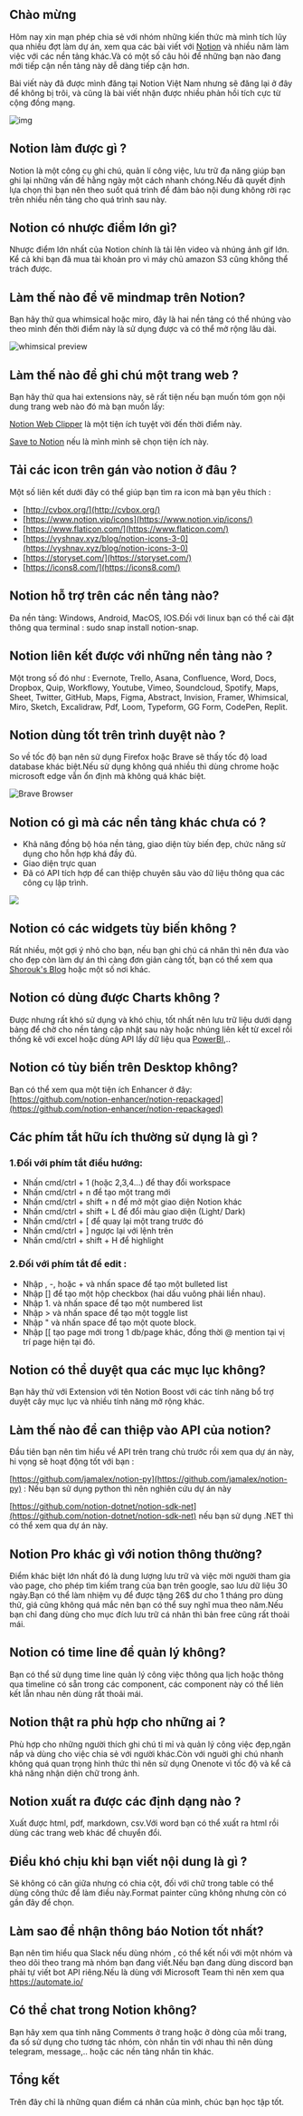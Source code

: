## Chào mừng

Hôm nay xin mạn phép chia sẻ với nhóm những kiến thức mà mình tích lũy qua nhiều đợt làm dự án, xem qua các bài viết với [Notion](https://www.notion.so/) và nhiều năm làm việc với các nền tảng khác.Và có một số câu hỏi để những bạn nào đang mới tiếp cận nền tảng này dễ dàng tiếp cận hơn.

Bài viết này đã được mình đăng tại Notion Việt Nam nhưng sẽ đăng lại ở đây để không bị trôi, và cũng là bài viết nhận được nhiều phản hồi tích cực từ cộng đồng mạng.

![img](pic/firefox_b5D65D099c.png)

## Notion làm được gì ?

Notion là một công cụ ghi chú, quản lí công việc, lưu trữ đa năng giúp bạn ghi lại những vấn đề hằng ngày một cách nhanh chóng.Nếu đã quyết định lựa chọn thì bạn nên theo suốt quá trình để đảm bảo nội dung không rời rạc trên nhiều nền tảng cho quá trình sau này.

## Notion có nhược điểm lớn gì?

Nhược điểm lớn nhất của Notion chính là tải lên video và nhúng ảnh gif lớn. Kể cả khi bạn đã mua tài khoản pro vì máy chủ amazon S3 cũng không thể trách được.

## Làm thế nào để vẽ mindmap trên Notion?

Bạn hãy thử qua whimsical hoặc miro, đây là hai nền tảng có thể nhúng vào theo mình đến thời điểm này là sử dụng được và có thể mở rộng lâu dài.

![whimsical preview](pic/mindmap-thumbnail-768x384.png)

## Làm thế nào để ghi chú một trang web ?

Bạn hãy thử qua hai extensions này, sẽ rất tiện nếu bạn muốn tóm gọn nội dung trang web nào đó mà bạn muốn lấy:

[Notion Web Clipper](https://chrome.google.com/webstore/detail/notion-web-clipper/knheggckgoiihginacbkhaalnibhilkk?fbclid=IwAR1ludLjlF7aKuVr6GowrPsiV8ArwS3LpC9Zu-Dh96sp-gGyF-ZgrGqAVcM) là một tiện ích tuyệt vời đến thời điểm này.

[Save to Notion](https://chrome.google.com/webstore/detail/save-to-notion/ldmmifpegigmeammaeckplhnjbbpccmm?fbclid=IwAR1ludLjlF7aKuVr6GowrPsiV8ArwS3LpC9Zu-Dh96sp-gGyF-ZgrGqAVcM) nếu là mình mình sẽ chọn tiện ích này.

## Tải các icon trên gán vào notion ở đâu ?

Một số liên kết dưới đây có thể giúp bạn tìm ra icon mà bạn yêu thích :

- [http://cvbox.org/](http://cvbox.org/)
- [https://www.notion.vip/icons](https://www.notion.vip/icons/)
- [https://www.flaticon.com/](https://www.flaticon.com/)
- [https://vyshnav.xyz/blog/notion-icons-3-0](https://vyshnav.xyz/blog/notion-icons-3-0)
- [https://storyset.com/](https://storyset.com/)
- [https://icons8.com/](https://icons8.com/)

## Notion hỗ trợ trên các nền tảng nào?

Đa nền tảng: Windows, Android, MacOS, IOS.Đối với linux bạn có thể cài đặt thông qua terminal : sudo snap install notion-snap.

## Notion liên kết được với những nền tảng nào ?

Một trong số đó như : Evernote, Trello, Asana, Confluence, Word, Docs, Dropbox, Quip, Workflowy, Youtube, Vimeo, Soundcloud, Spotify, Maps, Sheet, Twitter, GitHub, Maps, Figma, Abstract, Invision, Framer, Whimsical, Miro, Sketch, Excalidraw, Pdf, Loom, Typeform, GG Form, CodePen, Replit.

## Notion dùng tốt trên trình duyệt nào ?

So về tốc độ bạn nên sử dụng Firefox hoặc Brave sẽ thấy tốc độ load database khác biệt.Nếu sử dụng không quá nhiều thì dùng chrome hoặc microsoft edge vẫn ổn định mà không quá khác biệt.

![Brave Browser](pic/brave-og.png)

## Notion có gì mà các nền tảng khác chưa có ?

- Khả năng đồng bộ hóa nền tảng, giao diện tùy biến đẹp, chức năng sử dụng cho hỗn hợp khá đầy đủ.
- Giao diện trực quan
- Đã có API tích hợp để can thiệp chuyên sâu vào dữ liệu thông qua các công cụ lập trình.

![](pic/0a267dd-share-database-with-integration.gif)

## Notion có các widgets tùy biến không ?

Rất nhiều, một gợi ý nhỏ cho bạn, nếu bạn ghi chú cá nhân thì nên đưa vào cho đẹp còn làm dự án thì càng đơn giản càng tốt, bạn có thể xem qua [Shorouk's Blog](https://blog.shorouk.dev/) hoặc một số nơi khác.

## Notion có dùng được Charts không ?

Được nhưng rất khó sử dụng và khó chịu, tốt nhất nên lưu trữ liệu dưới dạng bảng để chờ cho nền tảng cập nhật sau này hoặc nhúng liên kết từ excel rồi thống kê với excel hoặc dùng API lấy dữ liệu qua [PowerBI](https://powerbi.microsoft.com/en-us/),..

## Notion có tùy biến trên Desktop không?

Bạn có thể xem qua một tiện ích Enhancer ở đây: [https://github.com/notion-enhancer/notion-repackaged](https://github.com/notion-enhancer/notion-repackaged)

## Các phím tắt hữu ích thường sử dụng là gì ?

### 1.Đối với phím tắt điều hướng:

- Nhấn cmd/ctrl + 1 (hoặc 2,3,4...) để thay đổi workspace
- Nhấn cmd/ctrl + n để tạo một trang mới
- Nhấn cmd/ctrl + shift + n để mở một giao diện Notion khác
- Nhấn cmd/ctrl + shift + L để đổi màu giao diện (Light/ Dark)
- Nhấn cmd/ctrl + [ để quay lại một trang trước đó
- Nhấn cmd/ctrl + ] ngược lại với lệnh trên
- Nhấn cmd/ctrl + shift + H để highlight

### 2.Đối với phím tắt để edit :

- Nhập , -, hoặc + và nhấn space để tạo một bulleted list
- Nhập [] để tạo một hộp checkbox (hai dấu vuông phải liền nhau).
- Nhập 1. và nhấn space để tạo một numbered list
- Nhập > và nhấn space để tạo một toggle list
- Nhập " và nhấn space để tạo một quote block.
- Nhập [[ tạo page mới trong 1 db/page khác, đồng thời @ mention tại vị trí page hiện tại đó.

## Notion có thể duyệt qua các mục lục không?

Bạn hãy thử với Extension với tên Notion Boost với các tính năng bổ trợ duyệt cây mục lục và nhiều tính năng mở rộng khác.

## Làm thế nào để can thiệp vào API của notion?

Đầu tiên bạn nên tìm hiểu về API trên trang chủ trước rồi xem qua dự án này, hi vọng sẽ hoạt động tốt với bạn :

[https://github.com/jamalex/notion-py](https://github.com/jamalex/notion-py) : Nếu bạn sử dụng python thì nên nghiên cứu dự án này

[https://github.com/notion-dotnet/notion-sdk-net](https://github.com/notion-dotnet/notion-sdk-net) nếu bạn sử dụng .NET thì có thể xem qua dự án này.

## Notion Pro khác gì với notion thông thường?

Điểm khác biệt lớn nhất đó là dung lượng lưu trữ và việc mời người tham gia vào page, cho phép tìm kiếm trang của bạn trên google, sao lưu dữ liệu 30 ngày.Bạn có thể làm nhiệm vụ để được tặng 26$ dư cho 1 tháng pro dùng thử, giá cũng không quá mắc nên bạn có thể suy nghĩ mua theo năm.Nếu bạn chỉ đang dùng cho mục đích lưu trữ cá nhân thì bản free cũng rất thoải mái.

## Notion có time line để quản lý không?

Bạn có thể sử dụng time line quản lý công việc thông qua lịch hoặc thông qua timeline có sẵn trong các component, các component này có thể liên kết lẫn nhau nên dùng rất thoải mái.

## Notion thật ra phù hợp cho những ai ?

Phù hợp cho những người thích ghi chú tỉ mỉ và quản lý công việc đẹp,ngăn nắp và dùng cho việc chia sẻ với người khác.Còn với nguời ghi chú nhanh không quá quan trọng hình thức thì nên sử dụng Onenote vì tốc độ và kể cả khả năng nhận diện chữ trong ảnh.

## Notion xuất ra được các định dạng nào ?

Xuất được html, pdf, markdown, csv.Với word bạn có thể xuất ra html rồi dùng các trang web khác để chuyển đổi.

## Điều khó chịu khi bạn viết nội dung là gì ?

Sẽ không có căn giữa nhưng có chia cột, đối với chữ trong table có thể dùng công thức để làm điều này.Format painter cũng không nhưng còn có gần đây để chọn.

## Làm sao để nhận thông báo Notion tốt nhất?

Bạn nên tìm hiểu qua Slack nếu dùng nhóm , có thể kết nối với một nhóm và theo dõi theo trang mà nhóm bạn đang viết.Nếu bạn đang dùng discord bạn phải tự viết bot API riêng.Nếu là dùng với Microsoft Team thì nên xem qua https://automate.io/

## Có thể chat trong Notion không?

Bạn hãy xem qua tính năng Comments ở trang hoặc ở dòng của mỗi trang, đa số sử dụng cho tương tác nhóm, còn nhắn tin với nhau thì nên dùng telegram, message,.. hoặc các nền tảng nhắn tin khác.

## Tổng kết 

Trên đây chỉ là những quan điểm cá nhân của mình, chúc bạn học tập tốt.